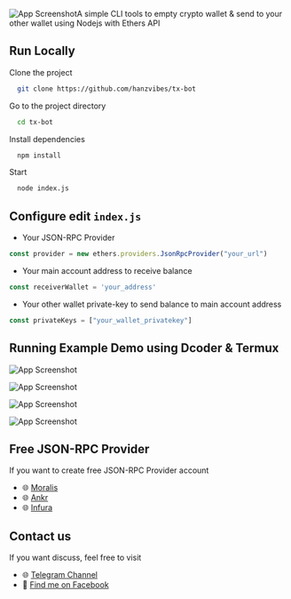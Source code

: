 ![App Screenshot](https://github.com/hanzvibes/tx-bot/raw/main/assets/logo_tx.png)A simple CLI tools to empty crypto wallet & send to your other wallet using Nodejs with Ethers API


## Run Locally

Clone the project

```bash
  git clone https://github.com/hanzvibes/tx-bot
```

Go to the project directory

```bash
  cd tx-bot
```

Install dependencies

```bash
  npm install
```

Start

```bash
  node index.js
```


## Configure edit ```index.js```

* Your JSON-RPC Provider

```javascript
const provider = new ethers.providers.JsonRpcProvider("your_url")
```

* Your main account address to receive balance

```javascript
const receiverWallet = 'your_address'
```

* Your other wallet private-key to send balance to main account address

```javascript
const privateKeys = ["your_wallet_privatekey"]
```
## Running Example Demo using Dcoder & Termux

![App Screenshot](https://github.com/hanzvibes/tx-bot/raw/main/assets/termux1.png)

![App Screenshot](https://github.com/hanzvibes/tx-bot/raw/main/assets/termux2.png)

![App Screenshot](https://github.com/hanzvibes/tx-bot/raw/main/assets/dcoder1.png)

![App Screenshot](https://github.com/hanzvibes/tx-bot/raw/main/assets/dcoder2.png)

## Free JSON-RPC Provider

If you want to create free JSON-RPC Provider account

- 🌐 [Moralis](https://moralis.io/)
- 🌐 [Ankr](https://ankr.com/)
- 🌐 [Infura](https://infura.io/)


## Contact us

If you want discuss, feel free to visit

- 🌐 [Telegram Channel](https://t.me/whendistriser)
- 👥 [Find me on Facebook](https://fb.me/4RAEHAN/)

